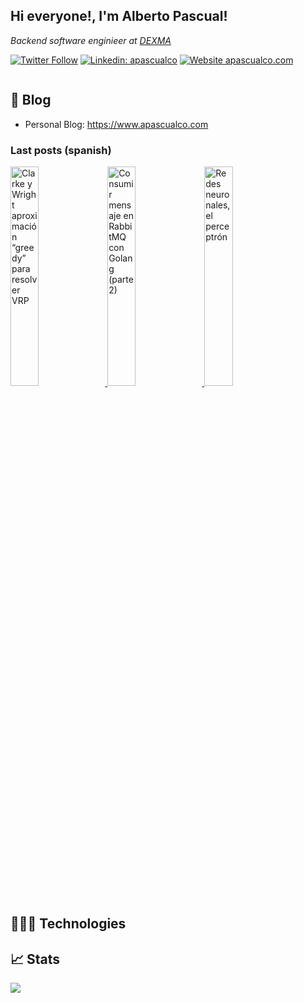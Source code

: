 <h2> Hi everyone!, I'm Alberto Pascual!</h2>
<p><em> Backend software enginieer at <a href="https://www.dexma.com">DEXMA</a></em></p>

[![Twitter Follow](https://img.shields.io/twitter/follow/apascualco?label=Follow)](https://twitter.com/intent/follow?screen_name=apascualco)
[![Linkedin: apascualco](https://img.shields.io/badge/-apascualco-blue?style=flat-square&logo=Linkedin&logoColor=white&link=https://www.linkedin.com/in/apascualco/)](https://www.linkedin.com/in/apascualco/)
[![Website apascualco.com](https://img.shields.io/website.svg?down_color=red&down_message=down&apascualco_color=green&up_message=apascualco.com&url=https://apascualco.com)](https://apascualco.com)

```go
```

## 📝 Blog
- Personal Blog: https://www.apascualco.com

### Last posts (spanish)

<a href='https://www.apascualco.com/algoritmos/clarke-y-wright-aproximacion-greedy-para-resolver-vrp/' target='_blank'>
  <img width='30%' src='https://i0.wp.com/www.apascualco.com/wp-content/uploads/2021/05/Captura-de-pantalla-2021-05-29-a-las-12.25.59.png?zoom=2&resize=363%2C188&ssl=1' alt='Clarke y Wright aproximación “greedy” para resolver VRP' />
</a>
<a href='https://www.apascualco.com/go/consumir-mensaje-en-rabbitmq-con-golang-parte-2/' target='_blank'>
  <img width='30%' src='https://i2.wp.com/www.apascualco.com/wp-content/uploads/2021/05/Captura-de-pantalla-2021-05-27-a-las-22.03.20.png?zoom=2&resize=363%2C188&ssl=1' alt='Consumir mensaje en RabbitMQ con Golang (parte 2)' />
</a>
<a href='https://www.apascualco.com/algoritmos/redes-neuronales-el-perceptron/' target='_blank'>
  <img width='30%' src='https://i1.wp.com/www.apascualco.com/wp-content/uploads/2021/05/redes-neuronales-el-perceptron.jpg?zoom=2&resize=363%2C188&ssl=1' alt='Redes neuronales, el perceptrón' />
</a>

## 👨🏽‍💻 Technologies

## &#x1f4c8; Stats

<a href="https://github.com/apascualco/apascualco">
  <img align="center" src="https://github-readme-stats.vercel.app/api/top-langs/?username=apascualco&hide=c%2B%2B,c,matlab,assembly&title_color=6aa6f8&text_color=8a919a&icon_color=6aa6f8&bg_color=22272e" />
</a>
